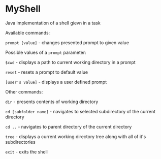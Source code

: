 # MyShell
Java implementation of a shell gievn in a task

Available commands:

`prompt [value]` - changes presented prompt to given value

Possible values of a `prompt` parameter:

`$cwd` - displays a path to current working directory in a prompt

`reset` - resets a prompt to default value

`[user's value]` - displays a user defined prompt

Other commands:

`dir` - presents contents of working directory

`cd [subfolder name]` - navigates to selected subdirectory of the current directory

`cd ..` - navigates to parent directory of the current directory

`tree` - displays a current working directory tree along with all of it's subdirectories

`exit` - exits the shell
